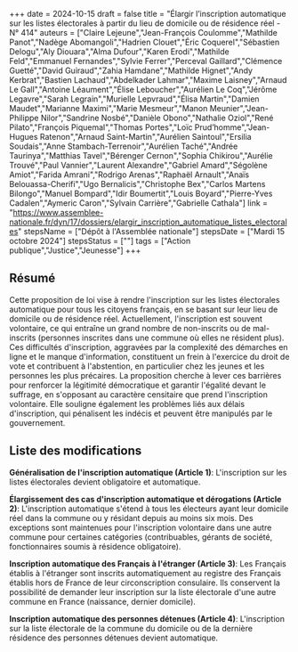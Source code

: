 +++
date = 2024-10-15
draft = false
title = "Élargir l’inscription automatique sur les listes électorales à partir du lieu de domicile ou de résidence réel - N° 414"
auteurs = ["Claire Lejeune","Jean-François Coulomme","Mathilde Panot","Nadège Abomangoli","Hadrien Clouet","Éric Coquerel","Sébastien Delogu","Aly Diouara","Alma Dufour","Karen Erodi","Mathilde Feld","Emmanuel Fernandes","Sylvie Ferrer","Perceval Gaillard","Clémence Guetté","David Guiraud","Zahia Hamdane","Mathilde Hignet","Andy Kerbrat","Bastien Lachaud","Abdelkader Lahmar","Maxime Laisney","Arnaud Le Gall","Antoine Léaument","Élise Leboucher","Aurélien Le Coq","Jérôme Legavre","Sarah Legrain","Murielle Lepvraud","Élisa Martin","Damien Maudet","Marianne Maximi","Marie Mesmeur","Manon Meunier","Jean-Philippe Nilor","Sandrine Nosbé","Danièle Obono","Nathalie Oziol","René Pilato","François Piquemal","Thomas Portes","Loïc Prud’homme","Jean-Hugues Ratenon","Arnaud Saint-Martin","Aurélien Saintoul","Ersilia Soudais","Anne Stambach-Terrenoir","Aurélien Taché","Andrée Taurinya","Matthias Tavel","Bérenger Cernon","Sophia Chikirou","Aurélie Trouvé","Paul Vannier","Laurent Alexandre","Gabriel Amard","Ségolène Amiot","Farida Amrani","Rodrigo Arenas","Raphaël Arnault","Anaïs Belouassa-Cherifi","Ugo Bernalicis","Christophe Bex","Carlos Martens Bilongo","Manuel Bompard","Idir Boumertit","Louis Boyard","Pierre-Yves Cadalen","Aymeric Caron","Sylvain Carrière","Gabrielle Cathala"]
link = "https://www.assemblee-nationale.fr/dyn/17/dossiers/elargir_inscription_automatique_listes_electorales"
stepsName = ["Dépôt à l'Assemblée nationale"]
stepsDate = ["Mardi 15 octobre 2024"]
stepsStatus = [""]
tags = ["Action publique","Justice","Jeunesse"]
+++

## Résumé

Cette proposition de loi vise à rendre l'inscription sur les listes électorales automatique pour tous les citoyens français, en se basant sur leur lieu de domicile ou de résidence réel. Actuellement, l'inscription est souvent volontaire, ce qui entraîne un grand nombre de non-inscrits ou de mal-inscrits (personnes inscrites dans une commune où elles ne résident plus). Ces difficultés d'inscription, aggravées par la complexité des démarches en ligne et le manque d'information, constituent un frein à l'exercice du droit de vote et contribuent à l'abstention, en particulier chez les jeunes et les personnes les plus précaires. La proposition cherche à lever ces barrières pour renforcer la légitimité démocratique et garantir l'égalité devant le suffrage, en s'opposant au caractère censitaire que prend l'inscription volontaire. Elle souligne également les problèmes liés aux délais d'inscription, qui pénalisent les indécis et peuvent être manipulés par le gouvernement.

## Liste des modifications

**Généralisation de l'inscription automatique (Article 1)**: L'inscription sur les listes électorales devient obligatoire et automatique.

**Élargissement des cas d'inscription automatique et dérogations (Article 2)**: L'inscription automatique s'étend à tous les électeurs ayant leur domicile réel dans la commune ou y résidant depuis au moins six mois. Des exceptions sont maintenues pour l'inscription volontaire dans une autre commune pour certaines catégories (contribuables, gérants de société, fonctionnaires soumis à résidence obligatoire).

**Inscription automatique des Français à l'étranger (Article 3)**: Les Français établis à l'étranger sont inscrits automatiquement au registre des Français établis hors de France de leur circonscription consulaire. Ils conservent la possibilité de demander leur inscription sur la liste électorale d'une autre commune en France (naissance, dernier domicile).

**Inscription automatique des personnes détenues (Article 4)**: L'inscription sur la liste électorale de la commune du domicile ou de la dernière résidence des personnes détenues devient automatique.
